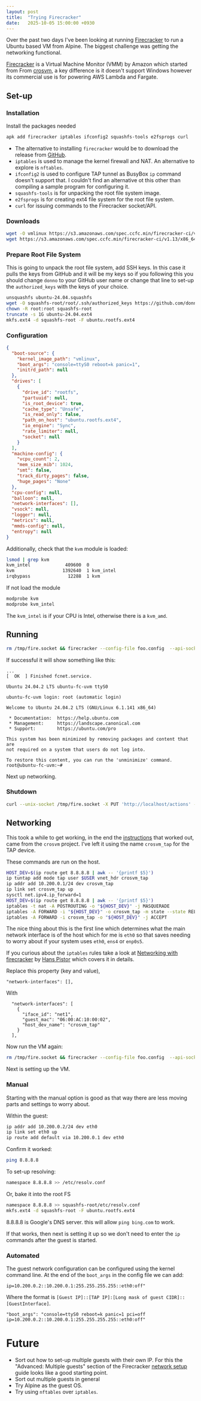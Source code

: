 ```yaml
---
layout: post
title:  "Trying Firecracker"
date:   2025-10-05 15:00:00 +0930
---
```


Over the past two days I've been looking at running [Firecracker][0] to run a
Ubuntu based VM from Alpine. The biggest challenge was getting the networking
functional.

[Firecracker][0] is a Virtual Machine Monitor (VMM) by Amazon which started from
From [crosvm][2], a key difference is it doesn't support Windows however its
commercial use is for powering AWS Lambda and Fargate.

## Set-up

### Installation

Install the packages needed
```sh
apk add firecracker iptables ifconfig2 squashfs-tools e2fsprogs curl
```

* The alternative to installing `firecracker` would be to download the release
from [GitHub][2].
* `iptables` is used to manage the kernel firewall and NAT. An alternative to explore
  is `nftables`.
* `ifconfig2` is used to configure TAP tunnel as BusyBox `ip` command doesn't
  support that. I couldn't find an alternative ot this other than compiling
  a sample program for configuring it.
* `squashfs-tools` is for unpacking the root file system image.
* `e2fsprogs` is for creating ext4 file system for the root file system.
* `curl` for issuing commands to the Firecracker socket/API.

### Downloads

```sh
wget -O vmlinux https://s3.amazonaws.com/spec.ccfc.min/firecracker-ci/v1.13/x86_64/vmlinux-6.1.141
wget https://s3.amazonaws.com/spec.ccfc.min/firecracker-ci/v1.13/x86_64/ubuntu-24.04.squashfs
```

### Prepare Root File System

This is going to unpack the root file system, add SSH keys. In this case it
pulls the keys from GitHub and it will be my keys so if you following this you
should change `donno` to your GitHub user name or change that line to set-up
the `authorized_keys` with the keys of your choice.

```sh
unsquashfs ubuntu-24.04.squashfs
wget -O squashfs-root/root/.ssh/authorized_keys https://github.com/donno.keys
chown -R root:root squashfs-root
truncate -s 1G ubuntu-24.04.ext4
mkfs.ext4 -d squashfs-root -F ubuntu.rootfs.ext4
```

### Configuration

```json
{
  "boot-source": {
    "kernel_image_path": "vmlinux",
    "boot_args": "console=ttyS0 reboot=k panic=1",
    "initrd_path": null
  },
  "drives": [
    {
      "drive_id": "rootfs",
      "partuuid": null,
      "is_root_device": true,
      "cache_type": "Unsafe",
      "is_read_only": false,
      "path_on_host": "ubuntu.rootfs.ext4",
      "io_engine": "Sync",
      "rate_limiter": null,
      "socket": null
    }
  ],
  "machine-config": {
    "vcpu_count": 2,
    "mem_size_mib": 1024,
    "smt": false,
    "track_dirty_pages": false,
    "huge_pages": "None"
  },
  "cpu-config": null,
  "balloon": null,
  "network-interfaces": [],
  "vsock": null,
  "logger": null,
  "metrics": null,
  "mmds-config": null,
  "entropy": null
}
```

Additionally, check that the `kvm` module is loaded:

```sh
lsmod | grep kvm
kvm_intel             409600  0
kvm                  1392640  1 kvm_intel
irqbypass              12288  1 kvm
```

If not load the module
```sh
modprobe kvm
modprobe kvm_intel
```
The `kvm_intel` is if your CPU is Intel, otherwise there is a `kvm_amd`.

## Running

```sh
rm /tmp/fire.socket && firecracker --config-file foo.config  --api-sock /tmp/fire.socket
```

If successful it will show something like this:
```
...
[  OK  ] Finished fcnet.service.

Ubuntu 24.04.2 LTS ubuntu-fc-uvm ttyS0

ubuntu-fc-uvm login: root (automatic login)

Welcome to Ubuntu 24.04.2 LTS (GNU/Linux 6.1.141 x86_64)

 * Documentation:  https://help.ubuntu.com
 * Management:     https://landscape.canonical.com
 * Support:        https://ubuntu.com/pro

This system has been minimized by removing packages and content that are
not required on a system that users do not log into.

To restore this content, you can run the 'unminimize' command.
root@ubuntu-fc-uvm:~#
```

Next up networking.

### Shutdown
```sh
curl --unix-socket /tmp/fire.socket -X PUT 'http://localhost/actions' -H 'Accept: application/json' -H 'Content-Type: application/json' -d '{ "action_type": "SendCtrlAltDel" }'
```

## Networking

This took a while to get working, in the end the [instructions][5] that worked
out, came from the `crosvm` project. I've left it using the name `crosvm_tap`
for the TAP device.

These commands are run on the host.
```sh
HOST_DEV=$(ip route get 8.8.8.8 | awk -- '{printf $5}')
ip tuntap add mode tap user $USER vnet_hdr crosvm_tap
ip addr add 10.200.0.1/24 dev crosvm_tap
ip link set crosvm_tap up
sysctl net.ipv4.ip_forward=1
HOST_DEV=$(ip route get 8.8.8.8 | awk -- '{printf $5}')
iptables -t nat -A POSTROUTING -o "${HOST_DEV}" -j MASQUERADE
iptables -A FORWARD -i "${HOST_DEV}" -o crosvm_tap -m state --state RELATED,ESTABLISHED -j ACCEPT
iptables -A FORWARD -i crosvm_tap -o "${HOST_DEV}" -j ACCEPT
```

The nice thing about this is the first line which determines what the main
network interface is of the host which for me is `eth0` so that saves needing
to worry about if your system uses `eth0`, `ens4` or `enp0s5`.

If you curious about the `iptables` rules take a look at
[Networking with firecracker][3] by [Hans Pistor][4] which covers it in
details.

Replace this property (key and value),
```
"network-interfaces": [],
```
With
```
  "network-interfaces": [
    {
      "iface_id": "net1",
      "guest_mac": "06:00:AC:10:00:02",
      "host_dev_name": "crosvm_tap"
    }
  ],
```

Now run the VM again:

```sh
rm /tmp/fire.socket && firecracker --config-file foo.config  --api-sock /tmp/fire.socket
```

Next is setting up the VM.

### Manual

Starting with the manual option is good as that way there are less
moving parts and settings to worry about.

Within the guest:
```sh
ip addr add 10.200.0.2/24 dev eth0
ip link set eth0 up
ip route add default via 10.200.0.1 dev eth0
```

Confirm it worked:
```sh
ping 8.8.8.8
```

To set-up resolving:
```sh
namespace 8.8.8.8 >> /etc/resolv.conf
```
Or, bake it into the root FS
```sh
namespace 8.8.8.8 >> squashfs-root/etc/resolv.conf
mkfs.ext4 -d squashfs-root -F ubuntu.rootfs.ext4
```

8.8.8.8 is Google's DNS server. this will allow `ping bing.com` to work.

If that works, then next is setting it up so we don't need to enter the `ip`
commands after the guest is started.

### Automated

The guest network configuration can be configured using the kernel command
line. At the end of the `boot_args` in the config file we can add:
```
ip=10.200.0.2::10.200.0.1:255.255.255.255::eth0:off"
```

Where the format is `[Guest IP]::[TAP IP]:[Long mask of guest CIDR]::[GuestInterface]`.

```
"boot_args": "console=ttyS0 reboot=k panic=1 pci=off ip=10.200.0.2::10.200.0.1:255.255.255.255::eth0:off"
```

# Future
* Sort out how to set-up multiple guests with their own IP. For this the
"Advanced: Multiple guests" section of the Firecracker [network setup][6] guide
looks like a good starting point.
* Sort out multiple guests in general
* Try Alpine as the guest OS.
* Try using `nftables` over `iptables`.

[0]: http://firecracker-microvm.io/
[1]: https://github.com/google/crosvm
[2]: https://github.com/firecracker-microvm/firecracker
[3]: https://hans-pistor.tech/posts/networking-with-firecracker/
[4]: https://hans-pistor.tech/
[5]: https://crosvm.dev/book/devices/net.html
[6]: https://github.com/firecracker-microvm/firecracker/blob/main/docs/network-setup.md#on-the-host